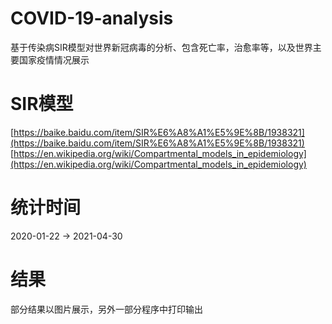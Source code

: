 # COVID-19-analysis

基于传染病SIR模型对世界新冠病毒的分析、包含死亡率，治愈率等，以及世界主要国家疫情情况展示

# SIR模型

[https://baike.baidu.com/item/SIR%E6%A8%A1%E5%9E%8B/1938321](https://baike.baidu.com/item/SIR%E6%A8%A1%E5%9E%8B/1938321)
[https://en.wikipedia.org/wiki/Compartmental_models_in_epidemiology](https://en.wikipedia.org/wiki/Compartmental_models_in_epidemiology)

# 统计时间

2020-01-22 -> 2021-04-30

# 结果

部分结果以图片展示，另外一部分程序中打印输出
